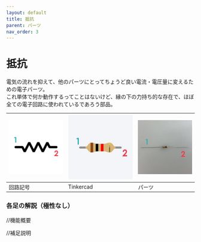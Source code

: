 ```yaml
---
layout: default
title: 抵抗
parent: パーツ
nav_order: 3
---
```


# 抵抗
電気の流れを抑えて、他のパーツにとってちょうど良い電流・電圧量に変えるための電子パーツ。<br>
これ単体で何か動作するってことはないけど、縁の下の力持ち的な存在で、ほぼ全ての電子回路に使われているであろう部品。<br>


|![回路記号](../images/component/resistor/resistor_icon.jpg)|![Tinkercad](../images/component/resistor/resistor_tinkercad.jpg)|![実物](../images/component/resistor/resistor_pinout.jpg)|
|:--|:--|:--|
|回路記号|Tinkercad|パーツ|

### 各足の解説（極性なし）


//機能概要

//補足説明